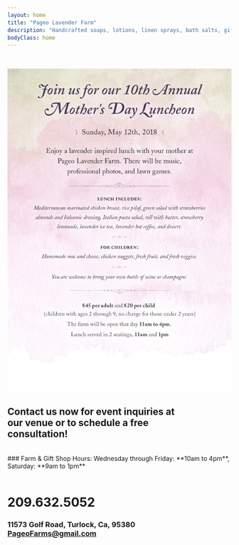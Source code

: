 ```yaml
---
layout: home
title: "Pageo Lavender Farm"
description: "Handcrafted soaps, lotions, linen sprays, bath salts, gift boxes, baskets and other unique items."
bodyClass: home
---
```

<br>
<p class="emphasize" style="text-align: center; line-height: 0;">	
  <a href="https://pageo.typeform.com/to/OI4aym" style="color: #9e0b0f; text-align: center;" target="_blank">
		<img src="/assets/img/mothersday_2019_web.jpg" alt="View Pageo Brochure" style="width:700px; text-align: center;" target="_blank"></a>
</p>

## Contact us now for event inquiries at<br>our venue or to schedule a free<br>consultation!

<br>
### Farm & Gift Shop Hours:
Wednesday through Friday: **10am to 4pm**, Saturday: **9am to 1pm**
<br><br>

# 209.632.5052
 
### 11573 Golf Road, Turlock, Ca, 95380<br>PageoFarms@gmail.com

## <br>
